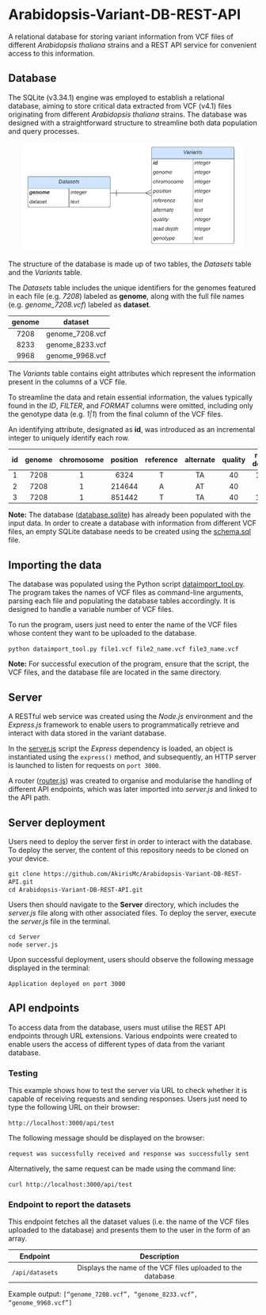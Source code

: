 # Arabidopsis-Variant-DB-REST-API
 A relational database for storing variant information from VCF files of different *Arabidopsis thaliana* strains and a REST API service for convenient access to this information.

## Database
The SQLite (v3.34.1) engine was employed to establish a relational database, aiming to store critical data extracted from VCF (v4.1) files originating from different *Arabidopsis thaliana* strains. The database was designed with a straightforward structure to streamline both data population and query processes.

<p align="center">
<img src="https://github.com/AkirisMc/Arabidopsis-Variant-DB-REST-API/blob/main/Images/Database_ER_diagram.jpg" width="450">
</p>

The structure of the database is made up of two tables, the *Datasets* table and the *Variants* table. 

The *Datasets* table includes the unique identifiers for the genomes featured in each file (e.g. *7208*) labeled as **genome**, along with the full file names (e.g. *genome_7208.vcf*) labeled as **dataset**.

| **genome**      | **dataset**                   |
| :-------------: | :---------------------------: |
| 7208            | genome_7208.vcf               |
| 8233            | genome_8233.vcf               |
| 9968            | genome_9968.vcf               |

The *Variants* table contains eight attributes which represent the information present in the columns of a VCF file. 

To streamline the data and retain essential information, the values typically found in the *ID*, *FILTER*, and *FORMAT* columns were omitted, including only the genotype data (e.g. *1|1*) from the final column of the VCF files.

An identifying attribute, designated as **id**, was introduced as an incremental integer to uniquely identify each row.

| **id**     | **genome**   | **chromosome**   | **position**  | **reference**   | **alternate** | **quality**   | **read depth** | **genotype**  | 
| :----: | :------: | :--------:   | :-------: | :-------:   | :-------: | :-------: | :--------: | :-------: |
| 1      | 7208     | 1            | 6324      | T           | TA        | 40        | 104        | 1|1       |
| 2      | 7208     | 1            | 214644    | A           | AT        | 40        | 39         | 1|1       |
| 3      | 7208     | 1            | 851442    | T           | TA        | 40        | 135        | 1|1       |

**Note:** The database ([database.sqlite](https://github.com/AkirisMc/Arabidopsis-Variant-DB-REST-API/blob/main/Database/database.sqlite)) has already been populated with the input data.  In order to create a database with information from different VCF files, an empty SQLite database needs to be created using the [schema.sql](https://github.com/AkirisMc/Arabidopsis-Variant-DB-REST-API/blob/main/Database/schema.sql) file.

## Importing the data
The database was populated using the Python script [dataimport_tool.py](https://github.com/AkirisMc/Arabidopsis-Variant-DB-REST-API/blob/main/dataimport_tool.py). The program takes the names of VCF files as command-line arguments, parsing each file and populating the database tables accordingly. It is designed to handle a variable number of VCF files.

To run the program, users just need to enter the name of the VCF files whose content they want to be uploaded to the database.

```python dataimport_tool.py file1.vcf file2_name.vcf file3_name.vcf```  

**Note:** For successful execution of the program, ensure that the script, the VCF files, and the database file are located in the same directory. 

## Server 
A RESTful web service was created using the *Node.js* environment and the *Express.js* framework to enable users to programmatically retrieve and interact with data stored in the variant database.

In the [server.js](https://github.com/AkirisMc/Arabidopsis-Variant-DB-REST-API/blob/main/Server/server.js) script the *Express* dependency is loaded, an object is instantiated using the ```express()``` method, and subsequently, an HTTP server is launched to listen for requests on ```port 3000```. 

A router ([router.js](https://github.com/AkirisMc/Arabidopsis-Variant-DB-REST-API/blob/main/Server/router.js)) was created to organise and modularise the handling of different API endpoints, which was later imported into *server.js* and linked to the API path.

## Server deployment 
Users need to deploy the server first in order to interact with the database. To deploy the server, the content of this repository needs to be cloned on your device. 
```
git clone https://github.com/AkirisMc/Arabidopsis-Variant-DB-REST-API.git
cd Arabidopsis-Variant-DB-REST-API.git
```
Users then should navigate to the **Server** directory, which includes the *server.js* file along with other associated files. To deploy the server, execute the *server.js* file in the terminal.
```
cd Server
node server.js
```
Upon successful deployment, users should observe the following message displayed in the terminal:

```Application deployed on port 3000```

## API endpoints 
To access data from the database, users must utilise the REST API endpoints through URL extensions. Various endpoints were created to enable users the access of different types of data from the variant database.

### Testing 
This example shows how to test the server via URL to check whether it is capable of receiving requests and sending responses. Users just need to type the following URL on their browser:

```http://localhost:3000/api/test```

The following message should be displayed on the browser:

```request was successfully received and response was successfully sent```

Alternatively, the same request can be made using the command line:

```curl http://localhost:3000/api/test```

### Endpoint to report the datasets
This endpoint fetches all the dataset values (i.e. the name of the VCF files uploaded to the database) and presents them to the user in the form of an array.

| Endpoint                    | Description                                                         |
| :-------------------------: | :-----------------------------------------------------------------: |
| ```/api/datasets```         | Displays the name of the VCF files uploaded to the database         |

Example output: ```[“genome_7208.vcf”, “genome_8233.vcf”, “genome_9968.vcf”]```
